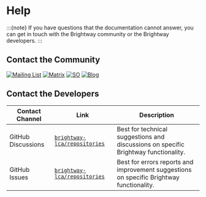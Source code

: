 # Help

:::{note}
If you have questions that the documentation cannot answer, you can get in touch with the Brightway community or the Brightway developers.
:::

## Contact the Community

[![Mailing List](https://img.shields.io/badge/Community-Mailing%20List-blue.svg?style=flat&logo=Minutemailer&logoColor=white)](https://brightway.groups.io/)
[![Matrix](https://img.shields.io/badge/Community-Chat-ed1965.svg?style=flat&logo=Matrix&logoColor=white)](https://app.element.io/#/room/#brightway/community:matrix.org)
[![SO](https://img.shields.io/badge/Community-Questions-f48024.svg?style=flat&logo=Stack%20Overflow&logoColor=white)](https://stackoverflow.com/questions/tagged/brightway)
[![Blog](https://img.shields.io/badge/Development-Blog-lightgrey.svg?style=flat&logo=Blogger&logoColor=white)](https://chris.mutel.org/)

## Contact the Developers

| Contact Channel | Link | Description |
| --------------- | ---- | ----------- |
| GitHub Discussions | [`brightway-lca/repositories`](https://github.com/orgs/brightway-lca/repositories) | Best for technical suggestions and discussions on specific Brightway functionality. |
| GitHub Issues | [`brightway-lca/repositories`](https://github.com/orgs/brightway-lca/repositories) | Best for errors reports and improvement suggestions on specific Brightway functionality. |
